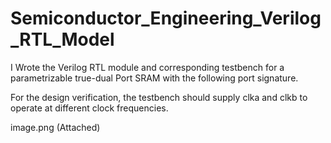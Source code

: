 # Semiconductor_Engineering_Verilog_RTL_Model
I Wrote the Verilog RTL module and corresponding testbench for a parametrizable true-dual Port SRAM with the following port signature.

For the design verification, the testbench should supply clka and clkb to operate at different clock frequencies. 

 

image.png (Attached)

